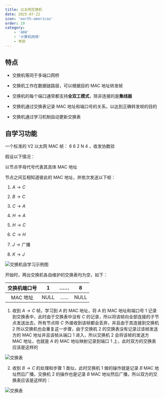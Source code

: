 ```yaml
---
title: 以太网交换机
date: 2025-07-22
icon: 'earth-americas'
order: 19
category: 
    - '408'
    - '计算机网络'
    - 考研
---
```


## 特点

- 交换机等同于多端口网桥

- 交换机工作在数据链路层，可以根据目的 MAC 地址转发帧

- 交换机的每个端口通常都支持**全双工模式**，除非连接的是**集线器**

- 交换机通过交换表记录 MAC 地址和端口号的关系，以达到正确转发帧的目的

- 交换机通过学习机制自动更新交换表

## 自学习功能

一个标准的 V2 以太网 MAC 帧： 6 6 2 N 4 ，收发协数验

假设以下情况：

以节点字母代号代表其具体 MAC 地址

节点之间互相知道彼此的 MAC 地址，并依次发送以下帧：

1. $A \rightarrow C$

2. $B \rightarrow C$

3. $C \rightarrow A$

4. $H \rightarrow A$

5. $H \rightarrow C$

6. $C \rightarrow H$

7. $J \rightarrow \text{广播}$

8. $K \rightarrow J$

![交换机自学习示例图](https://store.s1r0ko.top/svg/m/cn/19/1_ver_1.svg)

开始时，两台交换机各自维护的交换表均为空，如下：

| 交换机端口号 | 1 | …… | 8 |
| :---: | :---: | :---: | :---: |
| MAC 地址 | NULL | …… | NULL |

1. 收到 $A \rightarrow C$ 帧，学习到 $A$ 的 MAC 地址，将 $A$ 的 MAC 地址和端口号 $1$ 记录到交换表中，此时由于交换表中没有 $C$ 的记录，所以将该帧向全部连接的子节点发送出去，所有节点除 $C$ 外接收到该帧都会丢弃，并且由于其连接到交换机 2 所以交换机也会重复这一步骤，由于交换机 2 的交换表没有记录过该帧发送方的 MAC 地址并且该帧从端口 1 进入，所以交换机 2 会将该帧的发送方 MAC 地址，也就是 $A$ 的 MAC 地址映射记录到端口 1 上，此时双方的交换表应该是这样的

![交换表](https://store.s1r0ko.top/svg/m/cn/19/2_ver_1.svg)

2. 收到 $B \rightarrow C$ 的处理和步骤 1 类似，此时交换机 1 做的操作就是记录 $B$ MAC 地址然后广播，交换机 2 的操作也是记录 $B$ MAC 地址然后广播，所以双方的交换表应该是这样的：

![交换表](https://store.s1r0ko.top/svg/m/cn/19/3_ver_1.svg)





